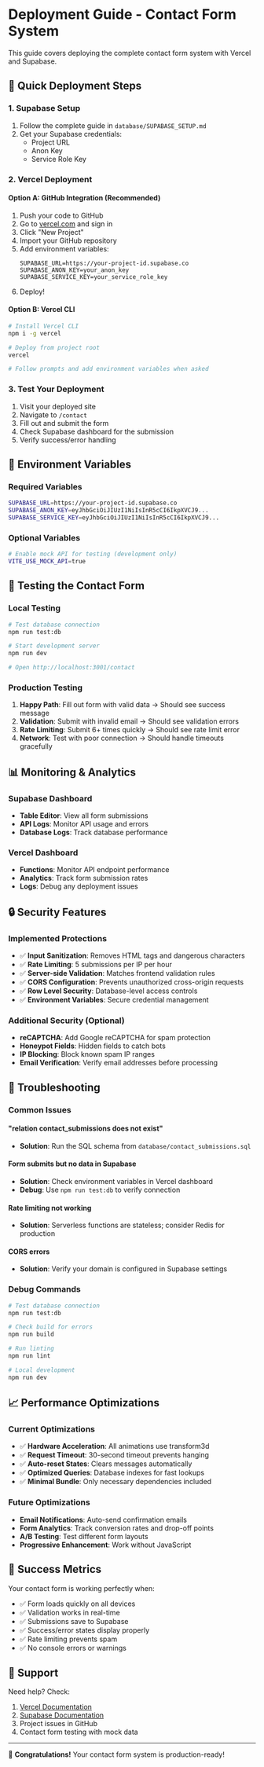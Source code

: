 # Deployment Guide - Contact Form System

This guide covers deploying the complete contact form system with Vercel and Supabase.

## 🚀 Quick Deployment Steps

### 1. Supabase Setup
1. Follow the complete guide in `database/SUPABASE_SETUP.md`
2. Get your Supabase credentials:
   - Project URL
   - Anon Key  
   - Service Role Key

### 2. Vercel Deployment

#### Option A: GitHub Integration (Recommended)
1. Push your code to GitHub
2. Go to [vercel.com](https://vercel.com) and sign in
3. Click "New Project"
4. Import your GitHub repository
5. Add environment variables:
   ```
   SUPABASE_URL=https://your-project-id.supabase.co
   SUPABASE_ANON_KEY=your_anon_key
   SUPABASE_SERVICE_KEY=your_service_role_key
   ```
6. Deploy!

#### Option B: Vercel CLI
```bash
# Install Vercel CLI
npm i -g vercel

# Deploy from project root
vercel

# Follow prompts and add environment variables when asked
```

### 3. Test Your Deployment
1. Visit your deployed site
2. Navigate to `/contact`
3. Fill out and submit the form
4. Check Supabase dashboard for the submission
5. Verify success/error handling

## 🔧 Environment Variables

### Required Variables
```bash
SUPABASE_URL=https://your-project-id.supabase.co
SUPABASE_ANON_KEY=eyJhbGciOiJIUzI1NiIsInR5cCI6IkpXVCJ9...
SUPABASE_SERVICE_KEY=eyJhbGciOiJIUzI1NiIsInR5cCI6IkpXVCJ9...
```

### Optional Variables  
```bash
# Enable mock API for testing (development only)
VITE_USE_MOCK_API=true
```

## 🧪 Testing the Contact Form

### Local Testing
```bash
# Test database connection
npm run test:db

# Start development server
npm run dev

# Open http://localhost:3001/contact
```

### Production Testing
1. **Happy Path**: Fill out form with valid data → Should see success message
2. **Validation**: Submit with invalid email → Should see validation errors
3. **Rate Limiting**: Submit 6+ times quickly → Should see rate limit error
4. **Network**: Test with poor connection → Should handle timeouts gracefully

## 📊 Monitoring & Analytics

### Supabase Dashboard
- **Table Editor**: View all form submissions
- **API Logs**: Monitor API usage and errors
- **Database Logs**: Track database performance

### Vercel Dashboard
- **Functions**: Monitor API endpoint performance
- **Analytics**: Track form submission rates
- **Logs**: Debug any deployment issues

## 🔒 Security Features

### Implemented Protections
- ✅ **Input Sanitization**: Removes HTML tags and dangerous characters
- ✅ **Rate Limiting**: 5 submissions per IP per hour  
- ✅ **Server-side Validation**: Matches frontend validation rules
- ✅ **CORS Configuration**: Prevents unauthorized cross-origin requests
- ✅ **Row Level Security**: Database-level access controls
- ✅ **Environment Variables**: Secure credential management

### Additional Security (Optional)
- **reCAPTCHA**: Add Google reCAPTCHA for spam protection
- **Honeypot Fields**: Hidden fields to catch bots
- **IP Blocking**: Block known spam IP ranges
- **Email Verification**: Verify email addresses before processing

## 🚨 Troubleshooting

### Common Issues

#### "relation contact_submissions does not exist"
- **Solution**: Run the SQL schema from `database/contact_submissions.sql`

#### Form submits but no data in Supabase
- **Solution**: Check environment variables in Vercel dashboard
- **Debug**: Use `npm run test:db` to verify connection

#### Rate limiting not working
- **Solution**: Serverless functions are stateless; consider Redis for production

#### CORS errors
- **Solution**: Verify your domain is configured in Supabase settings

### Debug Commands
```bash
# Test database connection
npm run test:db

# Check build for errors  
npm run build

# Run linting
npm run lint

# Local development
npm run dev
```

## 📈 Performance Optimizations

### Current Optimizations
- ✅ **Hardware Acceleration**: All animations use transform3d
- ✅ **Request Timeout**: 30-second timeout prevents hanging
- ✅ **Auto-reset States**: Clears messages automatically
- ✅ **Optimized Queries**: Database indexes for fast lookups
- ✅ **Minimal Bundle**: Only necessary dependencies included

### Future Optimizations
- **Email Notifications**: Auto-send confirmation emails
- **Form Analytics**: Track conversion rates and drop-off points
- **A/B Testing**: Test different form layouts
- **Progressive Enhancement**: Work without JavaScript

## 🎯 Success Metrics

Your contact form is working perfectly when:
- ✅ Form loads quickly on all devices
- ✅ Validation works in real-time  
- ✅ Submissions save to Supabase
- ✅ Success/error states display properly
- ✅ Rate limiting prevents spam
- ✅ No console errors or warnings

## 🤝 Support

Need help? Check:
1. [Vercel Documentation](https://vercel.com/docs)
2. [Supabase Documentation](https://supabase.com/docs)
3. Project issues in GitHub
4. Contact form testing with mock data

---

🎉 **Congratulations!** Your contact form system is production-ready!